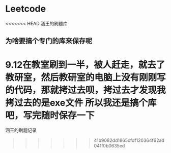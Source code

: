 # Leetcode
<<<<<<< HEAD
涵王的刷题库
## 为啥要搞个专门的库来保存呢
9.12在教室刷到一半，被人赶走，就去了教研室，然后教研室的电脑上没有刚刚写的代码，那就拷过去呗，拷过去才发现我拷过去的是exe文件
所以我还是搞个库吧，写完随时保存一下
=======
涵王的刷题记录
>>>>>>> 41b9082dd1865cfdf120364f62ad041f0b0635ed
